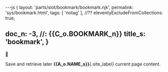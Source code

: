 ---js
{
  layout: 'parts/slot/bookmark/bookmark.njk',
  permalink: 'sys/bookmark.html',
  tags: [ 'notag' ],
  //?? eleventyExcludeFromCollections: true,

  doc_n: -3,        //: {{C_o.BOOKMARK_n}}
  title_s: 'bookmark',
}
---
:bookmark:


Save and retrieve later __{{A_o.NAME_s}}__{.site_label} current page content.